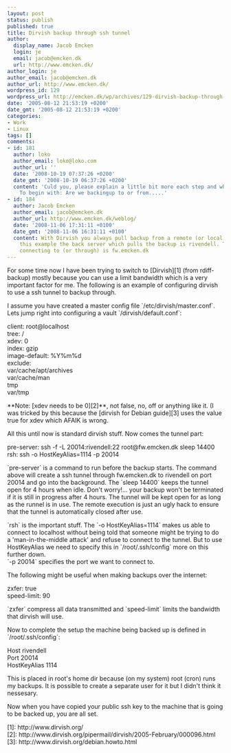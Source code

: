 ```yaml
---
layout: post
status: publish
published: true
title: Dirvish backup through ssh tunnel
author:
  display_name: Jacob Emcken
  login: je
  email: jacob@emcken.dk
  url: http://www.emcken.dk/
author_login: je
author_email: jacob@emcken.dk
author_url: http://www.emcken.dk/
wordpress_id: 129
wordpress_url: http://emcken.dk/wp/archives/129-dirvish-backup-through-ssh-tunnel.html
date: '2005-08-12 21:53:19 +0200'
date_gmt: '2005-08-12 21:53:19 +0200'
categories:
- Work
- Linux
tags: []
comments:
- id: 181
  author: loko
  author_email: loko@loko.com
  author_url: ''
  date: '2008-10-19 07:37:26 +0200'
  date_gmt: '2008-10-19 06:37:26 +0200'
  content: 'Culd you, please explain a little bit more each step and what are we doing.
    To begin with: Are we backingup to or from.....'
- id: 184
  author: Jacob Emcken
  author_email: jacob@emcken.dk
  author_url: http://www.emcken.dk/weblog/
  date: '2008-11-06 17:31:11 +0100'
  date_gmt: '2008-11-06 16:31:11 +0100'
  content: With Dirvish you always pull backup from a remote (or local) machine. In
    this example the back server which pulls the backup is rivendell. The server I'm
    connecting to (or through) is fw.emcken.dk
---
```

<p>For some time now I have been trying to switch to [Dirvish][1] (from rdiff-backup) mostly because you can use a limit bandwidth which is a very important factor for me. The following is an example of configuring dirvish to use a ssh tunnel to backup through.</p>
<p>I assume you have created a master config file `&#47;etc&#47;dirvish&#47;master.conf`.<br />
Lets jump right into configuring a vault `&#47;dirvish&#47;default.conf`:</p>
<p>    client: root@localhost<br />
    tree: &#47;<br />
    xdev: 0<br />
    index: gzip<br />
    image-default: %Y%m%d<br />
    exclude:<br />
        var&#47;cache&#47;apt&#47;archives<br />
        var&#47;cache&#47;man<br />
        tmp<br />
        var&#47;tmp</p>
<p>**Note: [xdev needs to be 0][2]**, not false, no, off or anything like it. (I was tricked by this because the [dirvish for Debian guide][3] uses the value true for xdev which AFAIK is wrong.</p>
<p>All this until now is standard dirvish stuff. Now comes the tunnel part:</p>
<p>    pre-server: ssh -f -L 20014:rivendell:22 root@fw.emcken.dk sleep 14400<br />
    rsh: ssh -o HostKeyAlias=1114 -p 20014</p>
<p>`pre-server` is a command to run before the backup starts. The command above will create a ssh tunnel through fw.emcken.dk to rivendell on port 20014 and go into the background. The `sleep 14400` keeps the tunnel open for 4 hours when idle. Don't worry!... your backup won't be terminated if it is still in progress after 4 hours. The tunnel will be kept open for as long as the runnel is in use. The remote execution is just an ugly hack to ensure that the tunnel is automatically closed after use.</p>
<p>`rsh` is the important stuff. The `-o HostKeyAlias=1114` makes us able to connect to localhost without being told that someone might be trying to do a 'man-in-the-middle attack' and refuse to connect to the tunnel. But to use HostKeyAlias we need to specify this in `&#47;root&#47;.ssh&#47;config` more on this further down.<br />
`-p 20014` specifies the port we want to connect to.</p>
<p>The following might be useful when making backups over the internet:</p>
<p>    zxfer: true<br />
    speed-limit: 90</p>
<p>`zxfer` compress all data transmitted and `speed-limit` limits the bandwidth that dirvish will use.</p>
<p>Now to complete the setup the machine being backed up is defined in `&#47;root&#47;.ssh&#47;config`:</p>
<p>    Host rivendell<br />
    Port 20014<br />
    HostKeyAlias 1114</p>
<p>This is placed in root's home dir because (on my system) root (cron) runs my backups. It is possible to create a separate user for it but I didn't think it nessesary.</p>
<p>Now when you have copied your public ssh key to the machine that is going to be backed up, you are all set.</p>
<p>[1]: http:&#47;&#47;www.dirvish.org&#47;<br />
[2]: http:&#47;&#47;www.dirvish.org&#47;pipermail&#47;dirvish&#47;2005-February&#47;000096.html<br />
[3]: http:&#47;&#47;www.dirvish.org&#47;debian.howto.html</p>
